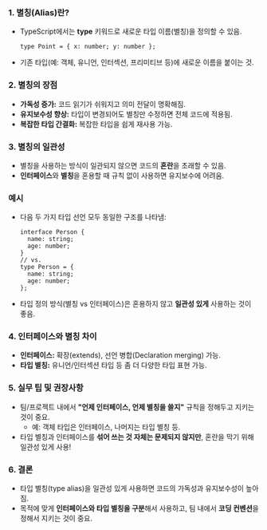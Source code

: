 ### 1. **별칭(Alias)란?**

- TypeScript에서는 **type** 키워드로 새로운 타입 이름(별칭)을 정의할 수 있음.
  ```tsx
  type Point = { x: number; y: number };
  ```
- 기존 타입(예: 객체, 유니언, 인터섹션, 프리미티브 등)에 새로운 이름을 붙이는 것.

### 2. **별칭의 장점**

- **가독성 증가:** 코드 읽기가 쉬워지고 의미 전달이 명확해짐.
- **유지보수성 향상:** 타입이 변경되어도 별칭만 수정하면 전체 코드에 적용됨.
- **복잡한 타입 간결화:** 복잡한 타입을 쉽게 재사용 가능.

### 3. **별칭의 일관성**

- 별칭을 사용하는 방식이 일관되지 않으면 코드의 **혼란**을 초래할 수 있음.
- **인터페이스**와 **별칭**을 혼용할 때 규칙 없이 사용하면 유지보수에 어려움.

### 예시

- 다음 두 가지 타입 선언 모두 동일한 구조를 나타냄:
  ```tsx
  interface Person {
    name: string;
    age: number;
  }
  // vs.
  type Person = {
    name: string;
    age: number;
  };
  ```
- 타입 정의 방식(별칭 vs 인터페이스)은 혼용하지 않고 **일관성 있게** 사용하는 것이 좋음.

### 4. **인터페이스와 별칭 차이**

- **인터페이스:** 확장(extends), 선언 병합(Declaration merging) 가능.
- **타입 별칭:** 유니언/인터섹션 타입 등 좀 더 다양한 타입 표현 가능.

### 5. **실무 팁 및 권장사항**

- 팀/프로젝트 내에서 **"언제 인터페이스, 언제 별칭을 쓸지"** 규칙을 정해두고 지키는 것이 중요.
  - 예: 객체 타입은 인터페이스, 나머지는 타입 별칭 등.
- 타입 별칭과 인터페이스를 **섞어 쓰는 것 자체는 문제되지 않지만**, 혼란을 막기 위해 일관성 있게 사용!

### 6. **결론**

- 타입 별칭(type alias)을 일관성 있게 사용하면 코드의 가독성과 유지보수성이 높아짐.
- 목적에 맞게 **인터페이스와 타입 별칭을 구분**해서 사용하고, 팀 내에서 **코딩 컨벤션**을 정해서 지키는 것이 중요.

